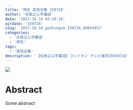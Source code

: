 ```yaml
---
title: '神舌 其他合集 150726'
author: '伦敦之心字幕组'
date: '2017-10-14 03:28:16'
airdate: '150726'
slug: '2017-10-14_godtongue_150726_9d043452'
categories: 
  - '伦敦之心字幕组'
  - '神舌'
tags: 
  - '其他合集'
description: '【伦敦之心字幕组】ゴッドタン テレビ東京20150726'
---
```


![](https://i.imgur.com/nmtgjdB.jpg)
# Abstract
Some abstract
